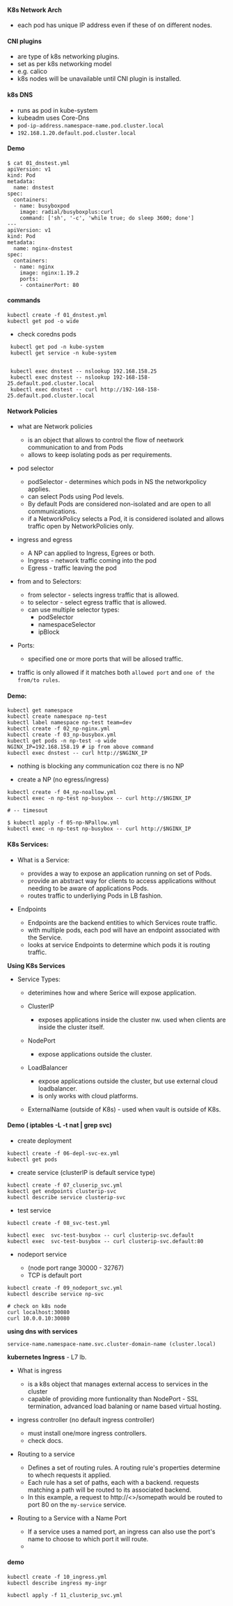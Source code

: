 #### K8s Network Arch
- each pod has unique IP address even if these of on different nodes.


#### CNI plugins
- are type of k8s networking plugins.
- set as per k8s networking model
- e.g. calico
- k8s nodes will be unavailable until CNI plugin is installed.

#### k8s DNS
- runs as pod in kube-system
- kubeadm uses Core-Dns
- `pod-ip-address.namespace-name.pod.cluster.local`
- `192.168.1.20.default.pod.cluster.local`

#### Demo

```
$ cat 01_dnstest.yml
apiVersion: v1
kind: Pod
metadata:
  name: dnstest
spec:
  containers:
  - name: busyboxpod
    image: radial/busyboxplus:curl
    command: ['sh', '-c', 'while true; do sleep 3600; done']
---
apiVersion: v1
kind: Pod
metadata:
  name: nginx-dnstest
spec:
  containers:
  - name: nginx
    image: nginx:1.19.2
    ports:
    - containerPort: 80
```


#### commands

```
kubectl create -f 01_dnstest.yml
kubectl get pod -o wide
```

- check coredns pods

```
 kubectl get pod -n kube-system
 kubectl get service -n kube-system


 kubectl exec dnstest -- nslookup 192.168.158.25
 kubectl exec dnstest -- nslookup 192-168-158-25.default.pod.cluster.local
 kubectl exec dnstest -- curl http://192-168-158-25.default.pod.cluster.local
```





#### Network Policies
- what are Network policies
  - is an object that allows to control the flow of neetwork communication to and from Pods
  - allows to keep isolating pods as per requirements.

- pod selector
  - podSelector - determines which pods in NS the networkpolicy applies.
  - can select Pods using Pod levels.
  - By default Pods are considered non-isolated and are open to all communications.
  - if a NetworkPolicy selects a Pod, it is considered isolated and allows traffic open by NetworkPolicies only.

- ingress and egress
  - A NP can applied to Ingress, Egrees or both.
  - Ingress - network traffic coming into the pod
  - Egress - traffic leaving the pod

- from and to Selectors:
  - from selector - selects ingress traffic that is allowed.
  - to selector - select egress traffic that is allowed.
  - can use multiple selector types:
    - podSelector
    - namespaceSelector
    - ipBlock

- Ports:  
  - specified one or more ports that will be allosed traffic.

- traffic is only allowed if it matches both `allowed port` and `one of the from/to rules`.


#### Demo:

```
kubectl get namespace
kubectl create namespace np-test
kubectl label namespace np-test team=dev
kubectl create -f 02_np-nginx.yml
kubectl create -f 03_np-busybox.yml
kubectl get pods -n np-test -o wide
NGINX_IP=192.168.158.19 # ip from above command
kubectl exec dnstest -- curl http://$NGINX_IP
```

- nothing is blocking any communication coz there is no NP

- create a NP (no egress/ingress)

```
kubectl create -f 04_np-noallow.yml
kubectl exec -n np-test np-busybox -- curl http://$NGINX_IP

# -- timesout
```

```
$ kubectl apply -f 05-np-NPallow.yml
kubectl exec -n np-test np-busybox -- curl http://$NGINX_IP

```





#### K8s Services:
- What is a Service:
  - provides a way to expose an application running on set of Pods.
  - provide an abstract way for clients to access applications without needing to be aware of applications Pods.
  - routes traffic to underliying Pods in LB fashion.
  
- Endpoints
  - Endpoints are the backend entities to which Services route traffic.
  - with multiple pods, each pod will have an endpoint associated with the Service.
  - looks at service Endpoints to determine which pods it is routing traffic.

**Using K8s Services**

- Service Types:
  - deterimines how and where Serice will expose application.
  - ClusterIP
    - exposes applications inside the cluster nw. used when clients are inside the cluster itself.

  - NodePort
    - expose applications outside the cluster.

  - LoadBalancer
    - expose applications outside the cluster, but use external cloud loadbalancer.
    - is only works with cloud platforms.

  - ExternalName (outside of K8s) - used when vault is outside of K8s.


#### Demo ( iptables -L -t nat | grep svc)

- create deployment

```
kubectl create -f 06-depl-svc-ex.yml
kubectl get pods
```

- create service (clusterIP is default service type)

```
kubectl create -f 07_cluserip_svc.yml
kubectl get endpoints clusterip-svc
kubectl describe service clusterip-svc
```


- test service

```
kubectl create -f 08_svc-test.yml

kubectl exec  svc-test-busybox -- curl clusterip-svc.default
kubectl exec  svc-test-busybox -- curl clusterip-svc.default:80

```

- nodeport service 

  - (node port range 30000 - 32767)
  - TCP is default port

```
kubectl create -f 09_nodeport_svc.yml
kubectl describe service np-svc

# check on k8s node
curl localhost:30080
curl 10.0.0.10:30080
```

**using dns with services**


```
service-name.namespace-name.svc.cluster-domain-name (cluster.local)
```


**kubernetes Ingress** - L7 lb.
- What is ingress
  - is a k8s object that manages external access to services in the cluster
  - capable of providing more funtionality than NodePort - SSL termination, advanced load balaning or name based virtual hosting.

- ingress controller (no default ingress controller)
  - must install one/more ingress controllers.
  - check docs.


- Routing to a service
  - Defines a set of routing rules. A routing rule's properties determine to whech requests it applied.
  - Each rule has a set of paths, each with a backend. requests matching a path will be routed to its associated backend.
  - In this example, a request to http://<>/somepath would be routed to port 80 on the `my-service` service.


- Routing to a Service with a Name Port
  - If a service uses a named port, an ingress can also use the port's name to choose to which port it will route.
  - 

#### demo

```
kubectl create -f 10_ingress.yml
kubectl describe ingress my-ingr

kubectl apply -f 11_clusterip_svc.yml

```
